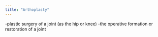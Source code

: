 ```yaml
---
title: "Arthoplasty"
---
```

-plastic surgery of a joint (as the hip or knee) 
-the operative formation or restoration of a joint

